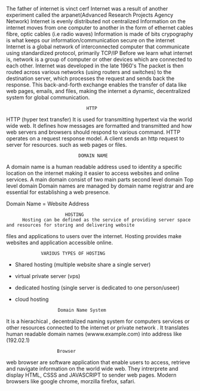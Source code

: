                 
The father of internet is vinct cerf
Internet was a result of another experiment called the arpanet(Advanced Research Projects Agency Network)
Internet is evenly distributed not centralized
Information on the internet moves from one computer to another in the form of ethernet cables fibre, optic cables (i.e radio waves)
Information is made of bits
crypography is what keeps our information/communication secure on the internet 
Internet is a global network of interconnected computer that communicate using standardized protocol, primarily TCP/IP
Before we learn what internet is, network is a group of computer or other devices which are connected to each other.
Internet was developed in the late 1960's
The packet is then routed across various networks (using routers and switches) to the destination server, which processes the request and sends back the response. This back-and-forth exchange enables the transfer of data like web pages, emails, and files, making the internet a dynamic, decentralized system for global communication.





                                  HTTP 
HTTP (hyper text transfer)
It is used for transmitting hypertext via the world wide web. 
It defines how messages are formatted and transmitted and how web servers and browsers should respond to various command.
HTTP operates on a request response model. A client sends an http request to server for resources. such as web pages or files.

                               
                               DOMAIN NAME
A domain name is a human readable address used to identity a specific location on the internet making it easier to access websites and online services.
A main domain consist of two main parts 
second level domain
Top level domain 
Domain names are managed by domain name registrar and are essential for establishing a web presence.

Domain Name = Website Address


                          HOSTING 
          Hosting can be defined as the service of providing server space and resources for storing and delivering website 
files and applications to users over the internet. Hosting provides make websites and application accessible online.

                 VARIOUS TYPES OF HOSTING
- Shared hosting (multiple website share a single server)
- virtual private server (vps)
- dedicated hosting (single server is dedicated to one person/useer)
- cloud hosting
                      
                      Domain Name System
It is a hierachical , decentralized naming system for computers services or other resources connected to the internet or private network .
It translates human readable domain names (wwww.example.com) into address like (192.02.1)
                       
                       Browser
  web browser are software application that enable users to access, retrieve and navigate information on the world wide web. 
  They intrerprete and display HTML, CSSS and JAVASCRIPT to sender web pages. 
Modern browsers like google chrome, morzilla firefox, safari.

                          